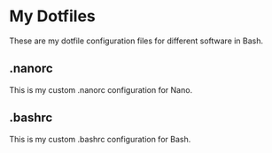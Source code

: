 # My Dotfiles
These are my dotfile configuration files for different software in Bash.

## .nanorc
This is my custom .nanorc configuration for Nano.

## .bashrc
This is my custom .bashrc configuration for Bash.

